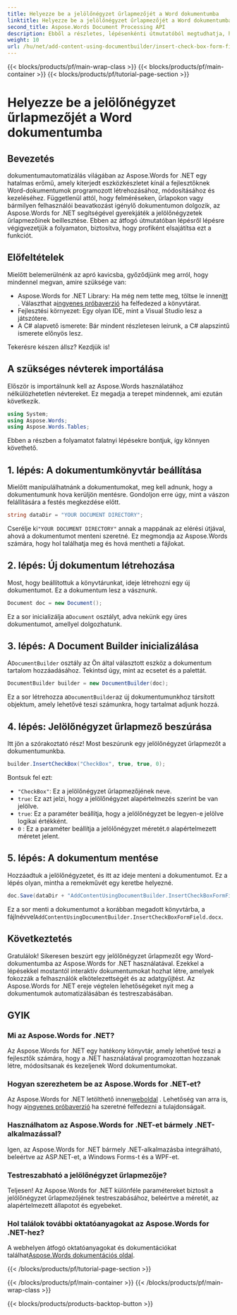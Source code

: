 ```yaml
---
title: Helyezze be a jelölőnégyzet űrlapmezőjét a Word dokumentumba
linktitle: Helyezze be a jelölőnégyzet űrlapmezőjét a Word dokumentumba
second_title: Aspose.Words Document Processing API
description: Ebből a részletes, lépésenkénti útmutatóból megtudhatja, hogyan szúrhat be jelölőnégyzet-űrlapmezőket Word dokumentumokba az Aspose.Words for .NET használatával. Tökéletes fejlesztőknek.
weight: 10
url: /hu/net/add-content-using-documentbuilder/insert-check-box-form-field/
---
```


{{< blocks/products/pf/main-wrap-class >}}
{{< blocks/products/pf/main-container >}}
{{< blocks/products/pf/tutorial-page-section >}}

# Helyezze be a jelölőnégyzet űrlapmezőjét a Word dokumentumba

## Bevezetés
dokumentumautomatizálás világában az Aspose.Words for .NET egy hatalmas erőmű, amely kiterjedt eszközkészletet kínál a fejlesztőknek Word-dokumentumok programozott létrehozásához, módosításához és kezeléséhez. Függetlenül attól, hogy felméréseken, űrlapokon vagy bármilyen felhasználói beavatkozást igénylő dokumentumon dolgozik, az Aspose.Words for .NET segítségével gyerekjáték a jelölőnégyzetek űrlapmezőinek beillesztése. Ebben az átfogó útmutatóban lépésről lépésre végigvezetjük a folyamaton, biztosítva, hogy profiként elsajátítsa ezt a funkciót.

## Előfeltételek

Mielőtt belemerülnénk az apró kavicsba, győződjünk meg arról, hogy mindennel megvan, amire szüksége van:

-  Aspose.Words for .NET Library: Ha még nem tette meg, töltse le innen[itt](https://releases.aspose.com/words/net/) . Választhat a[ingyenes próbaverzió](https://releases.aspose.com/) ha felfedezed a könyvtárat.
- Fejlesztési környezet: Egy olyan IDE, mint a Visual Studio lesz a játszótere.
- A C# alapvető ismerete: Bár mindent részletesen leírunk, a C# alapszintű ismerete előnyös lesz.

Tekerésre készen állsz? Kezdjük is!

## A szükséges névterek importálása

Először is importálnunk kell az Aspose.Words használatához nélkülözhetetlen névtereket. Ez megadja a terepet mindennek, ami ezután következik.

```csharp
using System;
using Aspose.Words;
using Aspose.Words.Tables;
```

Ebben a részben a folyamatot falatnyi lépésekre bontjuk, így könnyen követhető. 

## 1. lépés: A dokumentumkönyvtár beállítása

Mielőtt manipulálhatnánk a dokumentumokat, meg kell adnunk, hogy a dokumentumunk hova kerüljön mentésre. Gondoljon erre úgy, mint a vászon felállítására a festés megkezdése előtt.

```csharp
string dataDir = "YOUR DOCUMENT DIRECTORY";
```

 Cserélje ki`"YOUR DOCUMENT DIRECTORY"` annak a mappának az elérési útjával, ahová a dokumentumot menteni szeretné. Ez megmondja az Aspose.Words számára, hogy hol találhatja meg és hová mentheti a fájlokat.

## 2. lépés: Új dokumentum létrehozása

Most, hogy beállítottuk a könyvtárunkat, ideje létrehozni egy új dokumentumot. Ez a dokumentum lesz a vásznunk.

```csharp
Document doc = new Document();
```

 Ez a sor inicializálja a`Document` osztályt, adva nekünk egy üres dokumentumot, amellyel dolgozhatunk.

## 3. lépés: A Document Builder inicializálása

 A`DocumentBuilder` osztály az Ön által választott eszköz a dokumentum tartalom hozzáadásához. Tekintsd úgy, mint az ecsetet és a palettát.

```csharp
DocumentBuilder builder = new DocumentBuilder(doc);
```

 Ez a sor létrehozza a`DocumentBuilder`az új dokumentumunkhoz társított objektum, amely lehetővé teszi számunkra, hogy tartalmat adjunk hozzá.

## 4. lépés: Jelölőnégyzet űrlapmező beszúrása

Itt jön a szórakoztató rész! Most beszúrunk egy jelölőnégyzet űrlapmezőt a dokumentumunkba.

```csharp
builder.InsertCheckBox("CheckBox", true, true, 0);
```

Bontsuk fel ezt:
- `"CheckBox"`: Ez a jelölőnégyzet űrlapmezőjének neve.
- `true`: Ez azt jelzi, hogy a jelölőnégyzet alapértelmezés szerint be van jelölve.
- `true`: Ez a paraméter beállítja, hogy a jelölőnégyzet be legyen-e jelölve logikai értékként.
- `0` : Ez a paraméter beállítja a jelölőnégyzet méretét.`0` alapértelmezett méretet jelent.

## 5. lépés: A dokumentum mentése

Hozzáadtuk a jelölőnégyzetet, és itt az ideje menteni a dokumentumot. Ez a lépés olyan, mintha a remekművét egy keretbe helyezné.

```csharp
doc.Save(dataDir + "AddContentUsingDocumentBuilder.InsertCheckBoxFormField.docx");
```

 Ez a sor menti a dokumentumot a korábban megadott könyvtárba, a fájlnévvel`AddContentUsingDocumentBuilder.InsertCheckBoxFormField.docx`.

## Következtetés

Gratulálok! Sikeresen beszúrt egy jelölőnégyzet űrlapmezőt egy Word-dokumentumba az Aspose.Words for .NET használatával. Ezekkel a lépésekkel mostantól interaktív dokumentumokat hozhat létre, amelyek fokozzák a felhasználók elkötelezettségét és az adatgyűjtést. Az Aspose.Words for .NET ereje végtelen lehetőségeket nyit meg a dokumentumok automatizálásában és testreszabásában.

## GYIK

### Mi az Aspose.Words for .NET?

Az Aspose.Words for .NET egy hatékony könyvtár, amely lehetővé teszi a fejlesztők számára, hogy a .NET használatával programozottan hozzanak létre, módosítsanak és kezeljenek Word dokumentumokat.

### Hogyan szerezhetem be az Aspose.Words for .NET-et?

 Az Aspose.Words for .NET letölthető innen[weboldal](https://releases.aspose.com/words/net/) . Lehetőség van arra is, hogy a[ingyenes próbaverzió](https://releases.aspose.com/) ha szeretné felfedezni a tulajdonságait.

### Használhatom az Aspose.Words for .NET-et bármely .NET-alkalmazással?

Igen, az Aspose.Words for .NET bármely .NET-alkalmazásba integrálható, beleértve az ASP.NET-et, a Windows Forms-t és a WPF-et.

### Testreszabható a jelölőnégyzet űrlapmezője?

Teljesen! Az Aspose.Words for .NET különféle paramétereket biztosít a jelölőnégyzet űrlapmezőjének testreszabásához, beleértve a méretét, az alapértelmezett állapotot és egyebeket.

### Hol találok további oktatóanyagokat az Aspose.Words for .NET-hez?

 A webhelyen átfogó oktatóanyagokat és dokumentációkat találhat[Aspose.Words dokumentációs oldal](https://reference.aspose.com/words/net/).

{{< /blocks/products/pf/tutorial-page-section >}}

{{< /blocks/products/pf/main-container >}}
{{< /blocks/products/pf/main-wrap-class >}}

{{< blocks/products/products-backtop-button >}}
